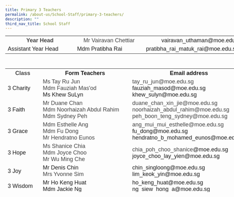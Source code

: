 ```yaml
---
title: Primary 3 Teachers
permalink: /about-us/School-Staff/primary-3-teachers/
description: ""
third_nav_title: School Staff
---
```

<table class="iveo_table ives_tab_simple ive_eobj_center" style="width: 817.531px; height: 89px;">

<tbody>

<tr>

<th style="width: 225px;"><font size="4" face="arial, sans-serif"><font color="#444444">Year Head</font></font></th>

<th style="width: 224px;"><font face="arial, sans-serif" size="4" color="#444444" style="font-weight: normal;">Mr Vairavan Chettiar</font><span style="font-weight: normal;"></span></th>

<th style="width: 368px;"><font size="4" face="arial, sans-serif" style="font-weight: normal;">vairavan_uthaman@moe.edu.sg</font><span style="font-weight: normal;"></span></th>

</tr>

<tr>

<td><font size="4" face="arial, sans-serif">Assistant Year Head&nbsp;</font></td>

<td><font face="arial, sans-serif" size="4">Mdm Pratibha Rai</font></td>

<td><font face="arial, sans-serif" size="4">pratibha_rai_matuk_rai@moe.edu.sg</font></td>

</tr>

</tbody>

</table>

<table class="iveo_table ives_tab_simple ive_eobj_center" style="width: 777.05px; height: 396px;">

<tbody>

<tr>

<th style="width: 107px;"><font size="4" face="arial, sans-serif"><font color="#444444">Class</font></font></th>

<th style="width: 332px;"><font face="arial, sans-serif" size="4">Form Teachers</font></th>

<th style="width: 338px;"><font face="arial, sans-serif" size="4">Email address</font></th>

</tr>

<tr>

<td><font face="arial, sans-serif" size="4">3 Charity</font></td>

<td><font face="arial, sans-serif" color="#444444" size="4"><span lang="EN-SG" class="" style="">Ms Tay Ru Jun  <br> Mdm Fauziah Mas'od
</span></font><font face="arial, sans-serif" size="4"><br>Ms Khew SuLyn</font><font face="arial, sans-serif" color="#444444" size="4"><span lang="EN-SG" class="" style="">  
</span></font></td>

<td><font face="arial, sans-serif" size="4"><font color="#444444"><span lang="EN-SG" style="line-height: 107%; line-height: 107%;"></span>tay_ru_jun@moe.edu.sg 
</font></font><font size="4" face="arial, sans-serif"><br>fauziah_masod@moe.edu.sg <br>khew_sulyn@moe.edu.sg</font></td>

</tr>

<tr>

<td><font face="arial, sans-serif" size="4">3 Faith  
</font></td>

<td><font face="arial, sans-serif" color="#444444" size="4">Mr Duane Chan 
<br>Mdm Noorhaizah Abdul Rahim  <br> Mdm Sydney Peh
</font></td>

<td><font face="arial, sans-serif" size="4"><font color="#444444">duane_chan_xin_jie@moe.edu.sg  
<br>noorhaizah_abdul_rahim@moe.edu.sg<br>peh_boon_teng_sydney@moe.edu.sg</font>  
</font></td>

</tr>

<tr>

<td><font face="arial, sans-serif" size="4">3 Grace</font></td>

<td><font face="arial, sans-serif" color="#444444" size="4"><span lang="EN-SG" style="line-height: 107%;"></span><span lang="EN-SG" class="" style="">Mdm Esthelle Ang</span>  
<span lang="EN-SG" style="line-height: 107%;"></span><span lang="EN-SG" class="" style=""><br>Mdm Fu Dong <br> Mr Hendratno Eunos</span>  
</font></td>

<td><font face="arial, sans-serif" size="4"><font color="#444444"><span lang="EN-SG" style="line-height: 107%; line-height: 107%;"></span>ang_mui_mui_esthelle@moe.edu.sg  
</font><br>fu_dong@moe.edu.sg  <br>hendratno_b_mohamed_eunos@moe.edu.sg
</font></td>

</tr>

<tr>

<td><font face="arial, sans-serif" size="4">3 Hope</font></td>

<td><font face="arial, sans-serif" color="#444444" size="4">Ms Shanice Chia  
<span lang="EN-SG" class="" style=""></span><br>Mdm Joyce Choo <br>Mr Wu Ming Che 
</font></td>

<td><font face="arial, sans-serif" size="4"><font color="#444444">chia_poh_choo_shanice</font></font><font face="arial, sans-serif" size="4">@moe.edu.sg</font><font face="arial, sans-serif" size="4"><br>joyce_choo_lay_yien@moe.edu.sg  
</font></td>

</tr>

<tr>

<td><font face="arial, sans-serif" size="4">3 Joy</font></td>

<td><font face="arial, sans-serif" size="4">Mr Denis Chin<font color="#444444">  
<span lang="EN-SG" class="" style=""></span><br>Mrs Yvonne Sim  
</font></font></td>

<td><font face="arial, sans-serif" size="4">chin_singloong@moe.edu.sg</font><font face="arial, sans-serif" size="4"><font color="#444444"><span lang="EN-SG" style="line-height: 107%; line-height: 107%;"></span>  
</font><br>lim_keok_yin@moe.edu.sg  
</font></td>

</tr>

<tr>

<td><font face="arial, sans-serif" size="4">3 Wisdom</font></td>

<td><font size="4" face="arial, sans-serif">Mr Ho Keng Huat<font color="#000000"><span lang="EN-SG" class="" style=""><span lang="EN-SG" class="" style="">  
</span></span></font><br>Mdm Jackie Ng</font></td>

<td><font size="4" face="arial, sans-serif">ho_keng_huat@moe.edu.sg<br>ng_siew_hong_a@moe.edu.sg</font></td>

</tr>

</tbody>

</table>